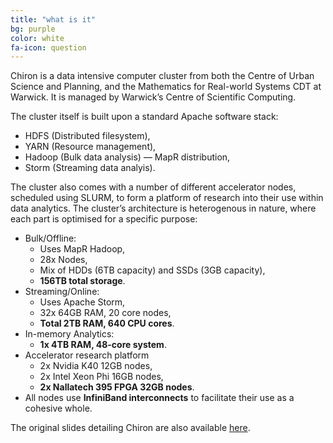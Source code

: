 ```yaml
---
title: "what is it"
bg: purple
color: white
fa-icon: question
---
```


Chiron is a data intensive computer cluster from both the Centre of Urban Science and Planning, and the Mathematics for Real-world Systems CDT at Warwick. It is managed by Warwick’s Centre of Scientific Computing.

The cluster itself is built upon a standard Apache software stack:

* HDFS (Distributed filesystem),
* YARN (Resource management),
* Hadoop (Bulk data analysis) — MapR distribution,
* Storm (Streaming data analyis).

The cluster also comes with a number of different accelerator nodes, scheduled using SLURM, to form a platform of research into their use within data analytics. The cluster’s architecture is heterogenous in nature, where each part is optimised for a specific purpose:

* Bulk/Offline:
  * Uses MapR Hadoop,
  * 28x Nodes,
  * Mix of HDDs (6TB capacity) and SSDs (3GB capacity),
  * **156TB total storage**.
* Streaming/Online:
  * Uses Apache Storm,
  * 32x 64GB RAM, 20 core nodes,
  * **Total 2TB RAM, 640 CPU cores**.
* In-memory Analytics:
  * **1x 4TB RAM, 48-core system**.
* Accelerator research platform
  * 2x Nvidia K40 12GB nodes,
  * 2x Intel Xeon Phi 16GB nodes,
  * **2x Nallatech 395 FPGA 32GB nodes**.
* All nodes use **InfiniBand interconnects** to facilitate their use as a cohesive whole.

The original slides detailing Chiron are also available [here](/raw/chiron-slides.pdf).
